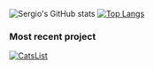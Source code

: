![Sergio's GitHub stats](https://github-readme-stats.vercel.app/api?username=smoralb&show_icons=true&bg_color=30,FF512F,F09819&title_color=fff&text_color=fff&icon_color=6CD4FF)
[![Top Langs](https://github-readme-stats.vercel.app/api/top-langs/?username=smoralb&bg_color=30,FF512F,F09819&title_color=fff&text_color=fff)](https://github.com/smoralb/github-readme-stats)

### Most recent project

[![CatsList](https://github-readme-stats.vercel.app/api/pin/?username=smoralb&repo=CatsList&title_color=fff&text_color=fff&bg_color=30,FF512F,F09819&icon_color=6CD4FF)](https://github.com/smoralb/CatsList)

